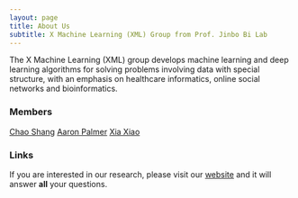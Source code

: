 ```yaml
---
layout: page
title: About Us
subtitle: X Machine Learning (XML) Group from Prof. Jinbo Bi Lab 
---
```


The X Machine Learning (XML) group develops machine learning and deep learning algorithms for solving problems involving data with special structure, with an emphasis on healthcare informatics, online social networks and bioinformatics. 

### Members

[Chao Shang](http://www.chaoshangcs.com/) 
[Aaron Palmer](https://xmachinelearning.github.io/aboutus/) 
[Xia Xiao](https://xmachinelearning.github.io/aboutus/) 



### Links

If you are interested in our research, please visit our [website](http://www.labhealthinfo.uconn.edu/) and it will answer **all** your questions.
